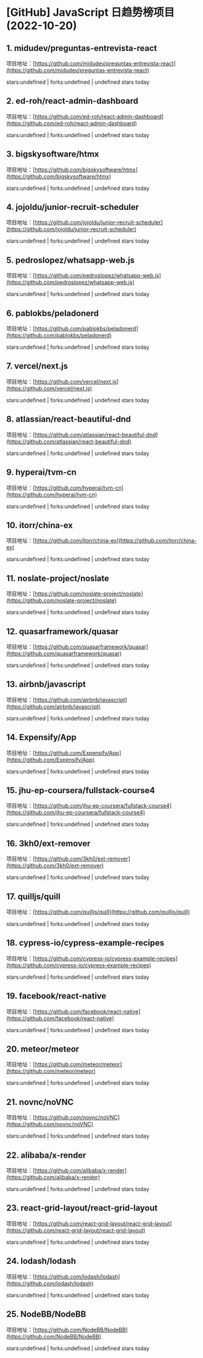 # [GitHub] JavaScript 日趋势榜项目(2022-10-20)

## 1. midudev/preguntas-entrevista-react 

项目地址：[https://github.com/midudev/preguntas-entrevista-react](https://github.com/midudev/preguntas-entrevista-react)

stars:undefined | forks:undefined | undefined stars today 



## 2. ed-roh/react-admin-dashboard 

项目地址：[https://github.com/ed-roh/react-admin-dashboard](https://github.com/ed-roh/react-admin-dashboard)

stars:undefined | forks:undefined | undefined stars today 



## 3. bigskysoftware/htmx 

项目地址：[https://github.com/bigskysoftware/htmx](https://github.com/bigskysoftware/htmx)

stars:undefined | forks:undefined | undefined stars today 



## 4. jojoldu/junior-recruit-scheduler 

项目地址：[https://github.com/jojoldu/junior-recruit-scheduler](https://github.com/jojoldu/junior-recruit-scheduler)

stars:undefined | forks:undefined | undefined stars today 



## 5. pedroslopez/whatsapp-web.js 

项目地址：[https://github.com/pedroslopez/whatsapp-web.js](https://github.com/pedroslopez/whatsapp-web.js)

stars:undefined | forks:undefined | undefined stars today 



## 6. pablokbs/peladonerd 

项目地址：[https://github.com/pablokbs/peladonerd](https://github.com/pablokbs/peladonerd)

stars:undefined | forks:undefined | undefined stars today 



## 7. vercel/next.js 

项目地址：[https://github.com/vercel/next.js](https://github.com/vercel/next.js)

stars:undefined | forks:undefined | undefined stars today 



## 8. atlassian/react-beautiful-dnd 

项目地址：[https://github.com/atlassian/react-beautiful-dnd](https://github.com/atlassian/react-beautiful-dnd)

stars:undefined | forks:undefined | undefined stars today 



## 9. hyperai/tvm-cn 

项目地址：[https://github.com/hyperai/tvm-cn](https://github.com/hyperai/tvm-cn)

stars:undefined | forks:undefined | undefined stars today 



## 10. itorr/china-ex 

项目地址：[https://github.com/itorr/china-ex](https://github.com/itorr/china-ex)

stars:undefined | forks:undefined | undefined stars today 



## 11. noslate-project/noslate 

项目地址：[https://github.com/noslate-project/noslate](https://github.com/noslate-project/noslate)

stars:undefined | forks:undefined | undefined stars today 



## 12. quasarframework/quasar 

项目地址：[https://github.com/quasarframework/quasar](https://github.com/quasarframework/quasar)

stars:undefined | forks:undefined | undefined stars today 



## 13. airbnb/javascript 

项目地址：[https://github.com/airbnb/javascript](https://github.com/airbnb/javascript)

stars:undefined | forks:undefined | undefined stars today 



## 14. Expensify/App 

项目地址：[https://github.com/Expensify/App](https://github.com/Expensify/App)

stars:undefined | forks:undefined | undefined stars today 



## 15. jhu-ep-coursera/fullstack-course4 

项目地址：[https://github.com/jhu-ep-coursera/fullstack-course4](https://github.com/jhu-ep-coursera/fullstack-course4)

stars:undefined | forks:undefined | undefined stars today 



## 16. 3kh0/ext-remover 

项目地址：[https://github.com/3kh0/ext-remover](https://github.com/3kh0/ext-remover)

stars:undefined | forks:undefined | undefined stars today 



## 17. quilljs/quill 

项目地址：[https://github.com/quilljs/quill](https://github.com/quilljs/quill)

stars:undefined | forks:undefined | undefined stars today 



## 18. cypress-io/cypress-example-recipes 

项目地址：[https://github.com/cypress-io/cypress-example-recipes](https://github.com/cypress-io/cypress-example-recipes)

stars:undefined | forks:undefined | undefined stars today 



## 19. facebook/react-native 

项目地址：[https://github.com/facebook/react-native](https://github.com/facebook/react-native)

stars:undefined | forks:undefined | undefined stars today 



## 20. meteor/meteor 

项目地址：[https://github.com/meteor/meteor](https://github.com/meteor/meteor)

stars:undefined | forks:undefined | undefined stars today 



## 21. novnc/noVNC 

项目地址：[https://github.com/novnc/noVNC](https://github.com/novnc/noVNC)

stars:undefined | forks:undefined | undefined stars today 



## 22. alibaba/x-render 

项目地址：[https://github.com/alibaba/x-render](https://github.com/alibaba/x-render)

stars:undefined | forks:undefined | undefined stars today 



## 23. react-grid-layout/react-grid-layout 

项目地址：[https://github.com/react-grid-layout/react-grid-layout](https://github.com/react-grid-layout/react-grid-layout)

stars:undefined | forks:undefined | undefined stars today 



## 24. lodash/lodash 

项目地址：[https://github.com/lodash/lodash](https://github.com/lodash/lodash)

stars:undefined | forks:undefined | undefined stars today 



## 25. NodeBB/NodeBB 

项目地址：[https://github.com/NodeBB/NodeBB](https://github.com/NodeBB/NodeBB)

stars:undefined | forks:undefined | undefined stars today 



